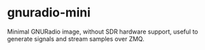 # gnuradio-mini
Minimal GNURadio image, without SDR hardware support, useful to generate signals and stream samples over ZMQ.
